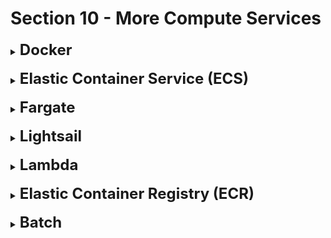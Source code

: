 # Section 10 - More Compute Services

<details>
  	<summary>
		<strong>
			<font size=5>
				Docker
			</font>
		</strong>
	</summary>
	<font size=4>
		Run applications in containers that run the same way, regardless of where they're run
	</font>
</details>

<br>

<details>
  	<summary>
		<strong>
			<font size=5>
				Elastic Container Service (ECS)
			</font>
		</strong>
	</summary>
	<font size=4>
		Run <strong>Docker</strong> containers by provisioning EC2 Instances
	</font>
</details>

<br>

<details>
  	<summary>
		<strong>
			<font size=5>
				Fargate
			</font>
		</strong>
	</summary>
	<font size=4>
		Run <strong>Docker</strong> containers without provisioning EC2 instances; Serverless
	</font>
</details>

<br>

<details>
  	<summary>
		<strong>
			<font size=5>
				Lightsail
			</font>
		</strong>
	</summary>
	<font size=4>
		Predictable, low pricing for simple applications; <strong>Virtual private servers</strong>, <strong>Managed MySQL DBs</strong>
	</font>
</details>

<br>

<details>
  	<summary>
		<strong>
			<font size=5>
				Lambda
			</font>
		</strong>
	</summary>
	<font size=4>
		- Serverless, FaaS, Automated scaling
	</font>
	<br>
	<font size=4>
		- Invocation time is up to 15 minutes
	</font>
	<br>
	<font size=4>
		- 0 Administrative burden
	</font>
	<br>
	<font size=4>
		- Supports any programming language using Runtime API; Not Docker
	</font>
	<br>
	<font size=4>
		- <strong>API Gateway</strong> = Expose Lambda functions as a <strong>HTTP API</strong>
	</font>
	<br>
	<font size=4>
		- <strong>2 types of Lambda Billing:</strong>
	</font>
	<br>
	<font size=3>
		&nbsp; &nbsp; - Time run * RAM provisioned
	</font>
	<br>
	<font size=3>
		&nbsp; &nbsp; - Number of calls/invocations
	</font>
	
</details>

<br>

<details>
  	<summary>
		<strong>
			<font size=5>
				Elastic Container Registry (ECR)
			</font>
		</strong>
	</summary>
	<font size=4>
		Store <strong>Docker</strong> containers on AWS; Ran by <strong>ECS</strong> or <strong>Fargate</strong>
	</font>
</details>

<br>

<details>
  	<summary>
		<strong>
			<font size=5>
				Batch
			</font>
		</strong>
	</summary>
	<font size=4>
		Run batch (vast amount) jobs on AWS across managed EC2 Instances
	</font>
</details>